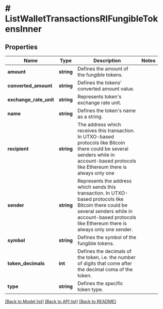 # # ListWalletTransactionsRIFungibleTokensInner

## Properties

Name | Type | Description | Notes
------------ | ------------- | ------------- | -------------
**amount** | **string** | Defines the amount of the fungible tokens. |
**converted_amount** | **string** | Defines the tokens&#39; converted amount value. |
**exchange_rate_unit** | **string** | Represents token&#39;s exchange rate unit. |
**name** | **string** | Defines the token&#39;s name as a string. |
**recipient** | **string** | The address which receives this transaction. In UTXO-based protocols like Bitcoin there could be several senders while in account-based protocols like Ethereum there is always only one |
**sender** | **string** | Represents the address which sends this transaction. In UTXO-based protocols like Bitcoin there could be several senders while in account-based protocols like Ethereum there is always only one sender. |
**symbol** | **string** | Defines the symbol of the fungible tokens. |
**token_decimals** | **int** | Defines the decimals of the token, i.e. the number of digits that come after the decimal coma of the token. |
**type** | **string** | Defines the specific token type. |

[[Back to Model list]](../../README.md#models) [[Back to API list]](../../README.md#endpoints) [[Back to README]](../../README.md)

